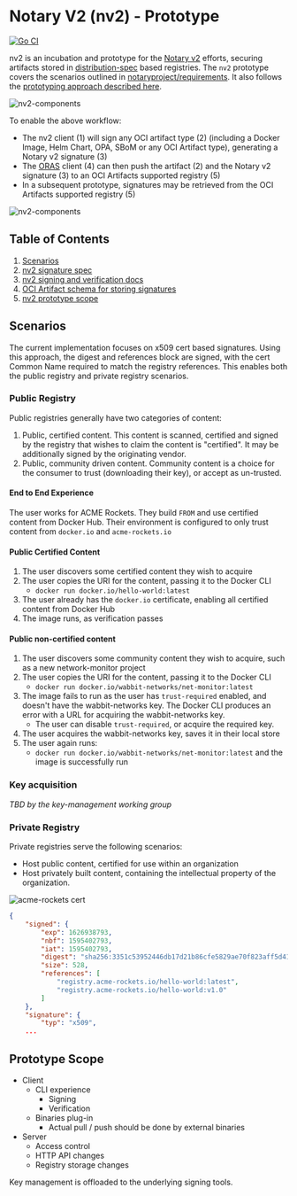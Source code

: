 # Notary V2 (nv2) - Prototype

[![Go CI](https://github.com/notaryproject/nv2/actions/workflows/golang.yml/badge.svg)](https://github.com/notaryproject/nv2/actions/workflows/golang.yml)

nv2 is an incubation and prototype for the [Notary v2][notary-v2] efforts, securing artifacts stored in [distribution-spec][distribution-spec] based registries.
The `nv2` prototype covers the scenarios outlined in [notaryproject/requirements](https://github.com/notaryproject/requirements/blob/master/scenarios.md#scenarios). It also follows the [prototyping approach described here](https://github.com/stevelasker/nv2#prototyping-approach).

![nv2-components](media/notary-e2e-scenarios.svg)

To enable the above workflow:

- The nv2 client (1) will sign any OCI artifact type (2) (including a Docker Image, Helm Chart, OPA, SBoM or any OCI Artifact type), generating a Notary v2 signature (3)
- The [ORAS][oras] client (4) can then push the artifact (2) and the Notary v2 signature (3) to an OCI Artifacts supported registry (5)
- In a subsequent prototype, signatures may be retrieved from the OCI Artifacts supported registry (5)

![nv2-components](./media/nv2-client-components.png)

## Table of Contents

1. [Scenarios](#scenarios)
1. [nv2 signature spec](./docs/signature/README.md)
1. [nv2 signing and verification docs](docs/nv2/README.md)
1. [OCI Artifact schema for storing signatures](docs/artifact/README.md)
1. [nv2 prototype scope](#prototype-scope)

## Scenarios

The current implementation focuses on x509 cert based signatures. Using this approach, the digest and references block are signed, with the cert Common Name required to match the registry references. This enables both the public registry and private registry scenarios.

### Public Registry

Public registries generally have two categories of content:

1. Public, certified content. This content is scanned, certified and signed by the registry that wishes to claim the content is "certified". It may be additionally signed by the originating vendor.
2. Public, community driven content. Community content is a choice for the consumer to trust (downloading their key), or accept as un-trusted.

#### End to End Experience

The user works for ACME Rockets. They build `FROM` and use certified content from Docker Hub.
Their environment is configured to only trust content from `docker.io` and `acme-rockets.io`

#### Public Certified Content

1. The user discovers some certified content they wish to acquire
1. The user copies the URI for the content, passing it to the Docker CLI
   - `docker run docker.io/hello-world:latest`
1. The user already has the `docker.io` certificate, enabling all certified content from Docker Hub
1. The image runs, as verification passes

#### Public non-certified content

1. The user discovers some community content they wish to acquire, such as a new network-monitor project
1. The user copies the URI for the content, passing it to the Docker CLI
   - `docker run docker.io/wabbit-networks/net-monitor:latest`
1. The image fails to run as the user has `trust-required` enabled, and doesn't have the wabbit-networks key. The Docker CLI produces an error with a URL for acquiring the wabbit-networks key.
   - The user can disable `trust-required`, or acquire the required key.
1. The user acquires the wabbit-networks key, saves it in their local store
1. The user again runs:
   - `docker run docker.io/wabbit-networks/net-monitor:latest`
   and the image is successfully run

### Key acquisition

*TBD by the key-management working group*

### Private Registry

Private registries serve the following scenarios:

- Host public content, certified for use within an organization
- Host privately built content, containing the intellectual property of the organization.


![acme-rockets cert](./media/acme-rockets-cert.png)

```json
{
    "signed": {
        "exp": 1626938793,
        "nbf": 1595402793,
        "iat": 1595402793,
        "digest": "sha256:3351c53952446db17d21b86cfe5829ae70f823aff5d410fbf09dff820a39ab55",
        "size": 528,
        "references": [
            "registry.acme-rockets.io/hello-world:latest",
            "registry.acme-rockets.io/hello-world:v1.0"
        ]
    },
    "signature": {
        "typ": "x509",
    ...
```

## Prototype Scope

- Client
  - CLI experience
    - Signing
    - Verification
  - Binaries plug-in
    - Actual pull / push should be done by external binaries
- Server
  - Access control
  - HTTP API changes
  - Registry storage changes

Key management is offloaded to the underlying signing tools.

[distribution-spec]:    https://github.com/opencontainers/distribution-spec
[notary-v2]:            http://github.com/notaryproject/
[oras]:                 https://github.com/deislabs/oras
